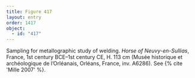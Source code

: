 ```yaml
---
title: Figure 417
layout: entry
order: 1417
object:
  - id: "417"
---
```


Sampling for metallographic study of welding. *Horse of Neuvy-en-Sullias*, France, 1st century BCE–1st century CE, H. 113 cm (Musée historique et archéologique de l’Orléanais, Orléans, France, inv. A6286). See {% cite 'Mille 2007' %}.
